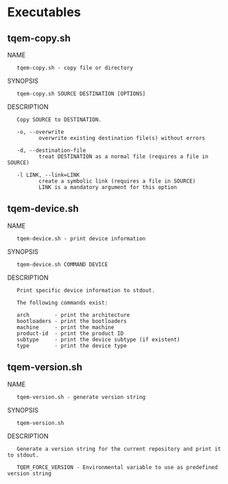 # Executables
## tqem-copy.sh
NAME

       tqem-copy.sh - copy file or directory

SYNOPSIS

       tqem-copy.sh SOURCE DESTINATION [OPTIONS]

DESCRIPTION

       Copy SOURCE to DESTINATION.

       -o, --overwrite
              overwrite existing destination file(s) without errors

       -d, --destination-file
              treat DESTINATION as a normal file (requires a file in SOURCE)

       -l LINK, --link=LINK
              create a symbolic link (requires a file in SOURCE)
              LINK is a mandatory argument for this option

## tqem-device.sh
NAME

       tqem-device.sh - print device information

SYNOPSIS

       tqem-device.sh COMMAND DEVICE

DESCRIPTION

       Print specific device information to stdout.

       The following commands exist:

       arch        - print the architecture
       bootloaders - print the bootloaders
       machine     - print the machine
       product-id  - print the product ID
       subtype     - print the device subtype (if existent)
       type        - print the device type

## tqem-version.sh
NAME

       tqem-version.sh - generate version string

SYNOPSIS

       tqem-version.sh

DESCRIPTION

       Generate a version string for the current repository and print it to stdout.

       TQEM_FORCE_VERSION - Environmental variable to use as predefined version string

